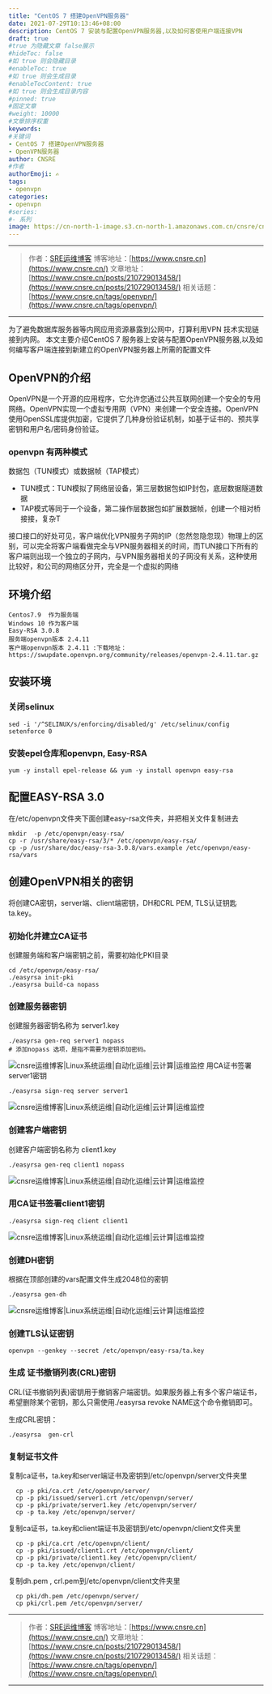 ```yaml
---
title: "CentOS 7 搭建OpenVPN服务器"
date: 2021-07-29T10:13:46+08:00
description: CentOS 7 安装与配置OpenVPN服务器,以及如何客使用户端连接VPN
draft: true
#true 为隐藏文章 false展示
#hideToc: false
#如 true 则会隐藏目录
#enableToc: true
#如 true 则会生成目录
#enableTocContent: true
#如 true 则会生成目录内容
#pinned: true  
#固定文章
#weight: 10000
#文章排序权重
keywords:
#关键词
- CentOS 7 搭建OpenVPN服务器
- OpenVPN服务器
author: CNSRE    
#作者
authorEmoji: ✍
tags:
- openvpn
categories:
- openvpn
#series:
#- 系列
image: https://cn-north-1-image.s3.cn-north-1.amazonaws.com.cn/cnsre/cnsre/20210913101531.svg
---
```



---
> 作者：[SRE运维博客](https://www.cnsre.cn/)
> 博客地址：[https://www.cnsre.cn](https://www.cnsre.cn/)
> 文章地址：[https://www.cnsre.cn/posts/210729013458/](https://www.cnsre.cn/posts/210729013458/)
> 相关话题：[https://www.cnsre.cn/tags/openvpn/](https://www.cnsre.cn/tags/openvpn/)
---

为了避免数据库服务器等内网应用资源暴露到公网中，打算利用VPN 技术实现链接到内网。
本文主要介绍CentOS 7 服务器上安装与配置OpenVPN服务器,以及如何编写客户端连接到新建立的OpenVPN服务器上所需的配置文件
## OpenVPN的介绍
OpenVPN是一个开源的应用程序，它允许您通过公共互联网创建一个安全的专用网络。OpenVPN实现一个虚拟专用网（VPN）来创建一个安全连接。OpenVPN使用OpenSSL库提供加密，它提供了几种身份验证机制，如基于证书的、预共享密钥和用户名/密码身份验证。
### openvpn 有两种模式
数据包（TUN模式）或数据帧（TAP模式）

- TUN模式：TUN模拟了网络层设备，第三层数据包如IP封包，底层数据隧道数据
- TAP模式等同于一个设备，第二操作层数据包如扩展数据帧，创建一个相对桥接接，复杂T

接口接口的好处可见，客户端优化VPN服务子网的IP（忽然忽隐忽现）物理上的区别，可以完全将客户端看做完全与VPN服务器相关的时间，而TUN接口下所有的客户端则出现一个独立的子网内，与VPN服务器相关的子网没有关系，这种使用比较好，和公司的网络区分开，完全是一个虚拟的网络
## 环境介绍
```
Centos7.9  作为服务端
Windows 10 作为客户端
Easy-RSA 3.0.8
服务端openvpn版本 2.4.11
客户端openvpn版本 2.4.11 :下载地址： https://swupdate.openvpn.org/community/releases/openvpn-2.4.11.tar.gz
```
## 安装环境
### 关闭selinux
``` shell
sed -i '/^SELINUX/s/enforcing/disabled/g' /etc/selinux/config
setenforce 0
```
### 安装epel仓库和openvpn, Easy-RSA
``` shell
yum -y install epel-release && yum -y install openvpn easy-rsa
```
## 配置EASY-RSA 3.0

在/etc/openvpn文件夹下面创建easy-rsa文件夹，并把相关文件复制进去
``` shell
mkdir  -p /etc/openvpn/easy-rsa/
cp -r /usr/share/easy-rsa/3/* /etc/openvpn/easy-rsa/
cp -p /usr/share/doc/easy-rsa-3.0.8/vars.example /etc/openvpn/easy-rsa/vars
```
## 创建OpenVPN相关的密钥
将创建CA密钥，server端、client端密钥，DH和CRL PEM, TLS认证钥匙ta.key。

### 初始化并建立CA证书
创建服务端和客户端密钥之前，需要初始化PKI目录
``` shell
cd /etc/openvpn/easy-rsa/
./easyrsa init-pki
./easyrsa build-ca nopass
```

### 创建服务器密钥
创建服务器密钥名称为 server1.key
``` shell
./easyrsa gen-req server1 nopass
# 添加nopass 选项，是指不需要为密钥添加密码。
```
![cnsre运维博客|Linux系统运维|自动化运维|云计算|运维监控](https://cn-north-1-image.s3.cn-north-1.amazonaws.com.cn/cnsre/cnsre/20210729125921.png)
用CA证书签署server1密钥
``` shell
./easyrsa sign-req server server1
```
![cnsre运维博客|Linux系统运维|自动化运维|云计算|运维监控](https://cn-north-1-image.s3.cn-north-1.amazonaws.com.cn/cnsre/cnsre/20210729130021.png)
### 创建客户端密钥
创建客户端密钥名称为 client1.key
``` shell
./easyrsa gen-req client1 nopass
```
![cnsre运维博客|Linux系统运维|自动化运维|云计算|运维监控](https://cn-north-1-image.s3.cn-north-1.amazonaws.com.cn/cnsre/cnsre/20210729130051.png)
### 用CA证书签署client1密钥
``` shell
./easyrsa sign-req client client1
```
![cnsre运维博客|Linux系统运维|自动化运维|云计算|运维监控](https://cn-north-1-image.s3.cn-north-1.amazonaws.com.cn/cnsre/cnsre/20210729130138.png)
### 创建DH密钥
根据在顶部创建的vars配置文件生成2048位的密钥
``` shell
./easyrsa gen-dh
```
![cnsre运维博客|Linux系统运维|自动化运维|云计算|运维监控](https://cn-north-1-image.s3.cn-north-1.amazonaws.com.cn/cnsre/cnsre/20210729130201.png)
### 创建TLS认证密钥
``` shell
openvpn --genkey --secret /etc/openvpn/easy-rsa/ta.key
```
### 生成 证书撤销列表(CRL)密钥
CRL(证书撤销列表)密钥用于撤销客户端密钥。如果服务器上有多个客户端证书，希望删除某个密钥，那么只需使用./easyrsa revoke NAME这个命令撤销即可。

生成CRL密钥：
``` shell
./easyrsa  gen-crl
```
### 复制证书文件
复制ca证书，ta.key和server端证书及密钥到/etc/openvpn/server文件夹里
``` shell
  cp -p pki/ca.crt /etc/openvpn/server/
  cp -p pki/issued/server1.crt /etc/openvpn/server/
  cp -p pki/private/server1.key /etc/openvpn/server/
  cp -p ta.key /etc/openvpn/server/
```
复制ca证书，ta.key和client端证书及密钥到/etc/openvpn/client文件夹里
``` shell
  cp -p pki/ca.crt /etc/openvpn/client/
  cp -p pki/issued/client1.crt /etc/openvpn/client/
  cp -p pki/private/client1.key /etc/openvpn/client/
  cp -p ta.key /etc/openvpn/client/
```
复制dh.pem , crl.pem到/etc/openvpn/client文件夹里
``` shell
  cp pki/dh.pem /etc/openvpn/server/
  cp pki/crl.pem /etc/openvpn/server/
```

---
> 作者：[SRE运维博客](https://www.cnsre.cn/)
> 博客地址：[https://www.cnsre.cn](https://www.cnsre.cn/)
> 文章地址：[https://www.cnsre.cn/posts/210729013458/](https://www.cnsre.cn/posts/210729013458/)
> 相关话题：[https://www.cnsre.cn/tags/openvpn/](https://www.cnsre.cn/tags/openvpn/)
---
